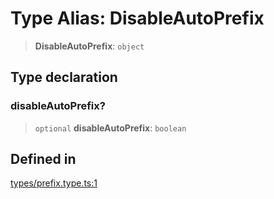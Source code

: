 # Type Alias: DisableAutoPrefix

> **DisableAutoPrefix**: `object`

## Type declaration

### disableAutoPrefix?

> `optional` **disableAutoPrefix**: `boolean`

## Defined in

[types/prefix.type.ts:1](https://github.com/LabO8/nestjs-s3/blob/306023e15fcb498533a66fc2f9b000dc61a2bf64/src/types/prefix.type.ts#L1)
